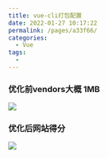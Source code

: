 ```yaml
---
title: vue-cli打包配置
date: 2022-01-27 10:17:22
permalink: /pages/a33f66/
categories:
  - Vue
tags:
  - 
---
```






### 优化前vendors大概 1MB
![](https://gcy-1306312261.cos.ap-chengdu.myqcloud.com/blog/20220127101623.png)



### 优化后网站得分
![](https://gcy-1306312261.cos.ap-chengdu.myqcloud.com/blog/20220127104625.png)